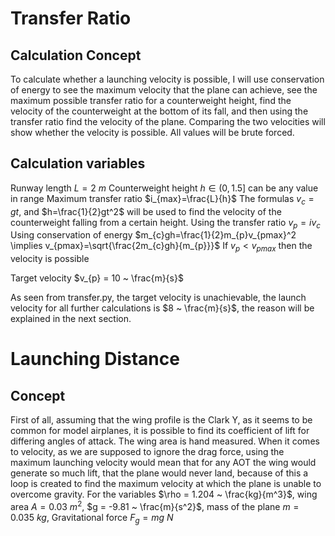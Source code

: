 # Transfer Ratio

## Calculation Concept

To calculate whether a launching velocity is possible, I will use conservation of energy to see the maximum velocity that the plane can achieve, see the maximum possible transfer ratio for a counterweight height, find the velocity of the counterweight at the bottom of its fall, and then using the transfer ratio find the velocity of the plane. Comparing the two velocities will show whether the velocity is possible. All values will be brute forced.

## Calculation variables

Runway length $L = 2 ~ m$
Counterweight height $h \in (0, 1.5]$ can be any value in range
Maximum transfer ratio $i_{max}=\frac{L}{h}$
The formulas $v_{c}=gt$, and $h=\frac{1}{2}gt^2$ will be used to find the velocity of the counterweight falling from a certain height. 
Using the transfer ratio $v_{p} = iv_{c}$
Using conservation of energy $m_{c}gh=\frac{1}{2}m_{p}v_{pmax}^2 \implies v_{pmax}=\sqrt{\frac{2m_{c}gh}{m_{p}}}$ 
If $v_{p} < v_{pmax}$ then the velocity is possible

Target velocity $v_{p} = 10 ~ \frac{m}{s}$

As seen from transfer.py, the target velocity is unachievable, the launch velocity for all further calculations is $8 ~ \frac{m}{s}$, the reason will be explained in the next section.

# Launching Distance

## Concept

First of all, assuming that the wing profile is the Clark Y, as it seems to be common for model airplanes, it is possible to find its coefficient of lift for differing angles of attack. The wing area is hand measured. When it comes to velocity, as we are supposed to ignore the drag force, using the maximum launching velocity would mean that for any AOT the wing would generate so much lift, that the plane would never land, because of this a loop is created to find the maximum velocity at which the plane is unable to overcome gravity. For the variables $\rho = 1.204 ~ \frac{kg}{m^3}$, wing area $A = 0.03 ~ m^2$, $g = -9.81 ~ \frac{m}{s^2}$, mass of the plane $m = 0.035 ~ kg$, Gravitational force $F_g = mg ~ N$